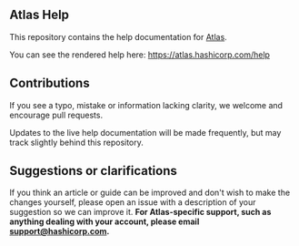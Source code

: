 ## Atlas Help

This repository contains the help documentation for
[Atlas](https://atlas.hashicorp.com).

You can see the rendered help here: https://atlas.hashicorp.com/help

Contributions
-------------
If you see a typo, mistake or information lacking clarity, we welcome and
encourage pull requests.

Updates to the live help documentation will be made frequently, but
may track slightly behind this repository.

Suggestions or clarifications
-----------------------------
If you think an article or guide can be improved and don't wish to
make the changes yourself, please open an issue with a description
of your suggestion so we can improve it. **For Atlas-specific support, such as
anything dealing with your account, please email
[support@hashicorp.com](mailto:support@hashicorp.com).**
